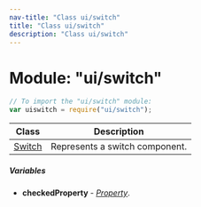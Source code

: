 ```yaml
---
nav-title: "Class ui/switch"
title: "Class ui/switch"
description: "Class ui/switch"
---
```

# Module: "ui/switch"

``` JavaScript
// To import the "ui/switch" module:
var uiswitch = require("ui/switch");
```

Class | Description
------|------------
[Switch](../../ui/switch/Switch.md) | Represents a switch component.

##### Variables
 - **checkedProperty** - [_Property_](../../ui/core/dependency-observable/Property.md).